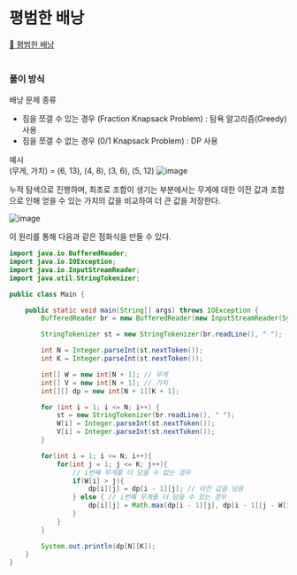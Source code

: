 # 평범한 배낭

[:link: 평범한 배낭](https://www.acmicpc.net/problem/12865)  
<br>

### 풀이 방식

배낭 문제 종류

- 짐을 쪼갤 수 있는 경우 (Fraction Knapsack Problem) : 탐욕 알고리즘(Greedy) 사용
- 짐을 쪼갤 수 없는 경우 (0/1 Knapsack Problem) : DP 사용

예시  
(무게, 가치) = (6, 13), (4, 8), (3, 6), (5, 12)
![image](https://user-images.githubusercontent.com/77559262/167526689-555250f0-77cc-4011-b58f-34bc7bbe78e6.png)  

누적 탐색으로 진행하며, 최초로 조합이 생기는 부분에서는 무게에 대한 이전 값과 조합으로 인해 얻을 수 있는 가치의 값을 비교하여 더 큰 값을 저장한다.  

![image](https://user-images.githubusercontent.com/77559262/167526727-1a5ed510-42c3-4edb-8377-02c7f77c8105.png)  

이 원리를 통해 다음과 같은 점화식을 만들 수 있다.

```java
import java.io.BufferedReader;
import java.io.IOException;
import java.io.InputStreamReader;
import java.util.StringTokenizer;

public class Main {

    public static void main(String[] args) throws IOException {
        BufferedReader br = new BufferedReader(new InputStreamReader(System.in));

        StringTokenizer st = new StringTokenizer(br.readLine(), " ");

        int N = Integer.parseInt(st.nextToken());
        int K = Integer.parseInt(st.nextToken());

        int[] W = new int[N + 1]; // 무게
        int[] V = new int[N + 1]; // 가치
        int[][] dp = new int[N + 1][K + 1];

        for (int i = 1; i <= N; i++) {
            st = new StringTokenizer(br.readLine(), " ");
            W[i] = Integer.parseInt(st.nextToken());
            V[i] = Integer.parseInt(st.nextToken());
        }

        for(int i = 1; i <= N; i++){
            for(int j = 1; j <= K; j++){
                // i번째 무게를 더 담을 수 없는 경우
                if(W[i] > j){
                    dp[i][j] = dp[i - 1][j]; // 이전 값을 담음
                } else { // i번째 무게를 더 담을 수 있는 경우
                    dp[i][j] = Math.max(dp[i - 1][j], dp[i - 1][j - W[i]] + V[i]); // 이전 값과 두 무게를 더한 값 중 큰 것을 저장
                }
            }
        }

        System.out.println(dp[N][K]);
    }
}
```

